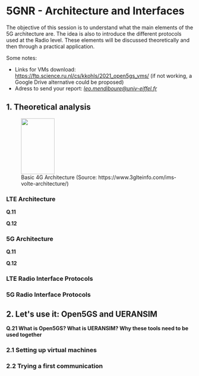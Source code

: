 # 5GNR - Architecture and Interfaces

The objective of this session is to understand what the main elements of the 5G architecture are. The idea is also to introduce the different protocols used at the Radio level. These elements will be discussed theoretically and then through a practical application.

Some notes:
  - Links for VMs download: https://ftp.science.ru.nl/cs/kkohls/2021_open5gs_vms/ (if not working, a Google Drive alternative could be proposed)
  - Adress to send your report: *leo.mendiboure@univ-eiffel.fr*

## 1. Theoretical analysis


<figure>
    <img src="https://www.3glteinfo.com/wp-content/uploads/2014/06/VoLTE-IMS-Architecture.png" height="150" width="90">
    <figcaption>Basic 4G Architecture (Source: https://www.3glteinfo.com/ims-volte-architecture/)</figcaption>
</figure>
     

### LTE Architecture

**Q.11**

**Q.12**

### 5G Architecture

**Q.11**

**Q.12**


### LTE Radio Interface Protocols

### 5G Radio Interface Protocols


## 2. Let's use it: Open5GS and UERANSIM

**Q.21 What is Open5GS? What is UERANSIM? Why these tools need to be used together**

### 2.1 Setting up virtual machines

### 2.2 Trying a first communication

###


